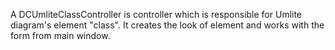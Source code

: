 A DCUmliteClassController is controller which is responsible for Umlite diagram's element "class". It creates the look of element and works with the form from main window.
